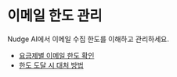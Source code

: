 # 이메일 한도 관리

Nudge AI에서 이메일 수집 한도를 이해하고 관리하세요.

- [요금제별 이메일 한도 확인](check-limit.md)
- [한도 도달 시 대처 방법](limit-actions.md) 